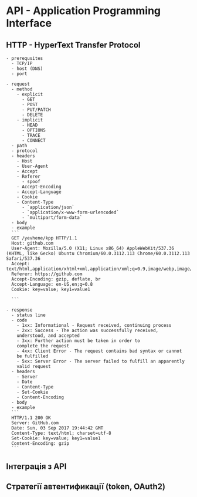 # API - Application Programming Interface

## HTTP - HyperText Transfer Protocol
    - prerequsites
      - TCP/IP
      - host (DNS)
      - port

    - request
      - method
        - explicit
          - GET
          - POST
          - PUT/PATCH
          - DELETE
        - implicit
          - HEAD
          - OPTIONS
          - TRACE
          - CONNECT
      - path
      - protocol
      - headers
        - Host
        - User-Agent
        - Accept
        - Referer
          - spoof
        - Accept-Encoding
        - Accept-Language
        - Cookie
        - Content-Type
          - `application/json`
          - `application/x-www-form-urlencoded`
          - `multipart/form-data`
      - body
      - example
      ```
      GET /yevhene/kpp HTTP/1.1
      Host: github.com
      User-Agent: Mozilla/5.0 (X11; Linux x86_64) AppleWebKit/537.36 (KHTML, like Gecko) Ubuntu Chromium/60.0.3112.113 Chrome/60.0.3112.113 Safari/537.36
      Accept: text/html,application/xhtml+xml,application/xml;q=0.9,image/webp,image/apng,*/*;q=0.8
      Referer: https://github.com
      Accept-Encoding: gzip, deflate, br
      Accept-Language: en-US,en;q=0.8
      Cookie: key=value; key1=value1
      
      ```

    - response
      - status line
      - code
        - 1xx: Informational - Request received, continuing process
        - 2xx: Success - The action was successfully received,
        understood, and accepted
        - 3xx: Further action must be taken in order to
        complete the request
        - 4xx: Client Error - The request contains bad syntax or cannot
        be fulfilled
        - 5xx: Server Error - The server failed to fulfill an apparently
        valid request
      - headers
        - Server
        - Date
        - Content-Type
        - Set-Cookie
        - Content-Encoding
      - body
      - example
      ```
      HTTP/1.1 200 OK
      Server: GitHub.com
      Date: Sun, 03 Sep 2017 19:44:42 GMT
      Content-Type: text/html; charset=utf-8
      Set-Cookie: key=value; key1=value1
      Content-Encoding: gzip
      ```

## Інтеграція з API

## Стратегії автентификації (token, OAuth2)


